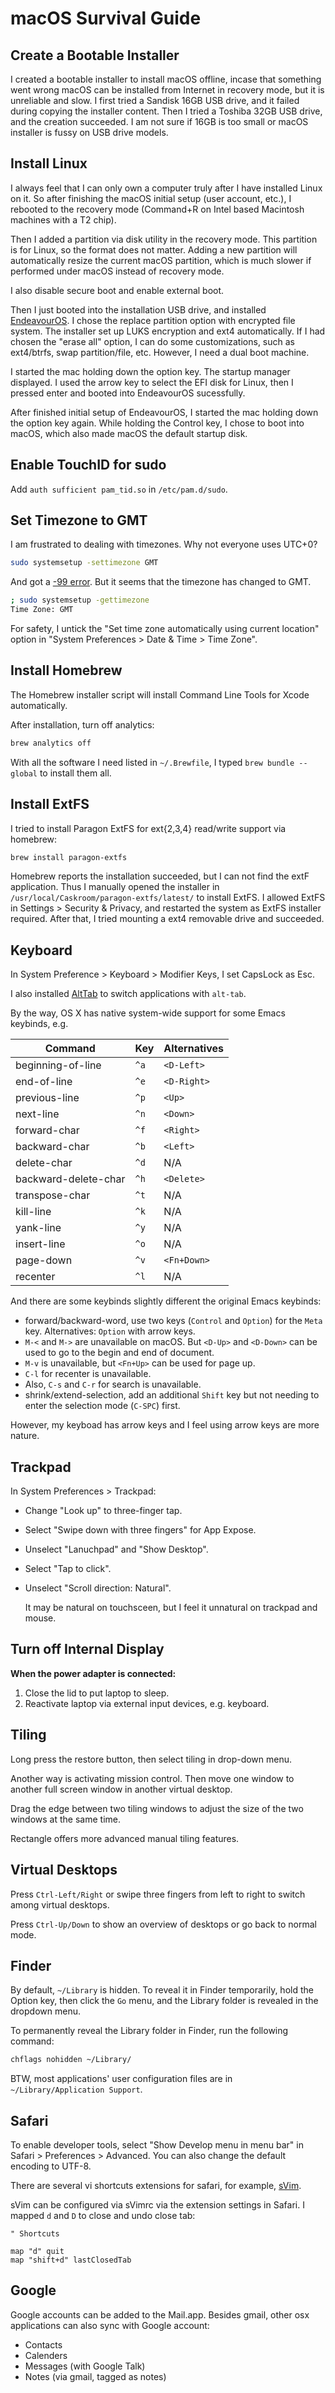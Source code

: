 # macOS Survival Guide

## Create a Bootable Installer

I created a bootable installer to install macOS offline,
incase that something went wrong
macOS can be installed from Internet in recovery mode, but it is unreliable and slow.
I first tried a Sandisk 16GB USB drive, and it failed during copying the installer content.
Then I tried a Toshiba 32GB USB drive, and the creation succeeded.
I am not sure if 16GB is too small or macOS installer is fussy on USB drive models.

[installer]: https://support.apple.com/en-us/HT201372

## Install Linux

I always feel that I can only own a computer truly after I have installed Linux on it.
So after finishing the macOS initial setup (user account, etc.), I rebooted to the recovery mode (Command+R on Intel based Macintosh machines with a T2 chip).

Then I added a partition via disk utility in the recovery mode.
This partition is for Linux, so the format does not matter.
Adding a new partition will automatically resize the current macOS partition,
which is much slower if performed under macOS instead of recovery mode.

I also disable secure boot and enable external boot.

Then I just booted into the installation USB drive, and installed [EndeavourOS].
I chose the replace partition option with encrypted file system.
The installer set up LUKS encryption and ext4 automatically.
If I had chosen the "erase all" option, I can do some customizations, such as ext4/btrfs, swap partition/file, etc.
However, I need a dual boot machine.

[EndeavourOS]: https://wiki.t2linux.org/distributions/endeavouros/installation/

I started the mac holding down the option key.
The startup manager displayed.
I used the arrow key to select the EFI disk for Linux,
then I pressed enter and booted into EndeavourOS sucessfully.

After finished initial setup of EndeavourOS,
I started the mac holding down the option key again.
While holding the Control key, I chose to boot into macOS, which also made macOS the default startup disk.

## Enable TouchID for sudo

Add `auth sufficient pam_tid.so` in `/etc/pam.d/sudo`.

## Set Timezone to GMT

I am frustrated to dealing with timezones.
Why not everyone uses UTC+0?

```sh
sudo systemsetup -settimezone GMT
```

And got a [-99 error](https://github.com/LnL7/nix-darwin/issues/359#issuecomment-1209428101).
But it seems that the timezone has changed to GMT.

```sh
; sudo systemsetup -gettimezone
Time Zone: GMT
```

For safety, I untick the "Set time zone automatically using current location" option in "System Preferences > Date & Time > Time Zone".

## Install Homebrew

The Homebrew installer script will install Command Line Tools for Xcode automatically.

After installation, turn off analytics:

```sh
brew analytics off
```

With all the software I need listed in `~/.Brewfile`,
I typed `brew bundle --global` to install them all.

## Install ExtFS

I tried to install Paragon ExtFS for ext{2,3,4} read/write support via homebrew:

```sh
brew install paragon-extfs
```

Homebrew reports the installation succeeded, but I can not find the extF application.
Thus I manually opened the installer in `/usr/local/Caskroom/paragon-extfs/latest/` to install ExtFS.
I allowed ExtFS in Settings > Security & Privacy, and restarted the system as ExtFS installer required.
After that, I tried mounting a ext4 removable drive and succeeded. 

## Keyboard

In System Preference > Keyboard > Modifier Keys, I set CapsLock as Esc.

I also installed [AltTab] to switch applications with `alt-tab`.

[AltTab]: https://alt-tab-macos.netlify.app/

By the way, OS X has native system-wide support for some Emacs keybinds, e.g.

| Command | Key | Alternatives |
| - | - | - |
| beginning-of-line | `^a` | `<D-Left>` |
| end-of-line | `^e` |`<D-Right>` |
| previous-line | `^p` | `<Up>` |
| next-line | `^n` | `<Down>` |
| forward-char | `^f` | `<Right>` |
| backward-char | `^b` | `<Left>` |
| delete-char | `^d` | N/A |
| backward-delete-char | `^h` | `<Delete>` |
| transpose-char | `^t` | N/A |
| kill-line | `^k` | N/A |
| yank-line | `^y` | N/A |
| insert-line | `^o` | N/A |
| page-down | `^v` | `<Fn+Down>` |
| recenter | `^l` | N/A |

And there are some keybinds slightly different the original Emacs keybinds:

- forward/backward-word, use two keys (`Control` and `Option`) for the `Meta` key. Alternatives: `Option` with arrow keys.
- `M-<` and `M->` are unavailable on macOS. But `<D-Up>` and `<D-Down>` can be used to go to the begin and end of document.
- `M-v` is unavailable, but `<Fn+Up>` can be used for page up.
- `C-l` for recenter is unavailable.
- Also, `C-s` and `C-r` for search is unavailable.
- shrink/extend-selection, add an additional `Shift` key but not needing to enter the selection mode (`C-SPC`) first.

However, my keyboad has arrow keys and I feel using arrow keys are more nature.

## Trackpad

In System Preferences > Trackpad:

- Change "Look up" to three-finger tap.

- Select "Swipe down with three fingers" for App Expose.

- Unselect "Lanuchpad" and "Show Desktop".

- Select "Tap to click".

- Unselect "Scroll direction: Natural".

    It may be natural on touchsceen, but I feel it unnatural on trackpad and mouse.

## Turn off Internal Display

**When the power adapter is connected:**

1. Close the lid to put laptop to sleep.
2. Reactivate laptop via external input devices, e.g. keyboard.

## Tiling

Long press the restore button, then select tiling in drop-down menu.

Another way is activating mission control.
Then move one window to another full screen window in another virtual desktop.

Drag the edge between two tiling windows to adjust the size of the two windows at the same time.

Rectangle offers more advanced manual tiling features.

## Virtual Desktops

Press `Ctrl-Left/Right` or swipe three fingers from left to right to switch among virtual desktops.

Press `Ctrl-Up/Down` to show an overview of desktops or go back to normal mode.

## Finder

By default, `~/Library` is hidden.
To reveal it in Finder temporarily,
hold the Option key, then click the `Go` menu,
and the Library folder is revealed in the dropdown menu.

To permanently reveal the Library folder in Finder, run the following command:

```sh
chflags nohidden ~/Library/
```

BTW, most applications' user configuration files are in `~/Library/Application Support`.

## Safari

To enable developer tools, select "Show Develop menu in menu bar" in Safari > Preferences > Advanced.
You can also change the default encoding to UTF-8.

There are several vi shortcuts extensions for safari, for example, [sVim].

[sVim]: https://github.com/flipxfx/sVim

sVim can be configured via sVimrc via the extension settings in Safari.
I mapped `d` and `D` to close and undo close tab:

```
" Shortcuts

map "d" quit
map "shift+d" lastClosedTab
```

## Google

Google accounts can be added to the Mail.app.
Besides gmail, other osx applications can also sync with Google account:

- Contacts
- Calenders
- Messages (with Google Talk)
- Notes (via gmail, tagged as notes)
